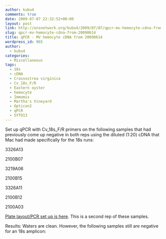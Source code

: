 ```yaml
---
author: kubu4
comments: true
date: 2009-07-07 22:32:52+00:00
layout: post
link: http://onsnetwork.org/kubu4/2009/07/07/qpcr-mv-hemocyte-cdna-from-20090614/
slug: qpcr-mv-hemocyte-cdna-from-20090614
title: qPCR - MV hemocyte cDNA from 20090614
wordpress_id: 965
author:
  - kubu4
categories:
  - Miscellaneous
tags:
  - 18s
  - cDNA
  - Crassostrea virginica
  - Cv_18s_F/R
  - Eastern oyster
  - hemocyte
  - Immomix
  - Martha's Vineyard
  - Opticon2
  - qPCR
  - SYTO13
---
```


Set up qPCR with Cv_18s_F/R primers on the following samples that had previously come up negative in both reps using the diluted (1:20) cDNA that Mac had made specifically for the 18s runs:

3326A13

2100B07

3219A06

2100B15

3326A11

2100B12

2100A03

[Plate layout/PCR set up is here](http://eagle.fish.washington.edu/Arabidopsis/Notebook%20Workup%20Files/20090706-01.jpg). This is a second rep of these samples.

Results: Waters are clean. However, the following samples still are negative for an 18s amplicon:
